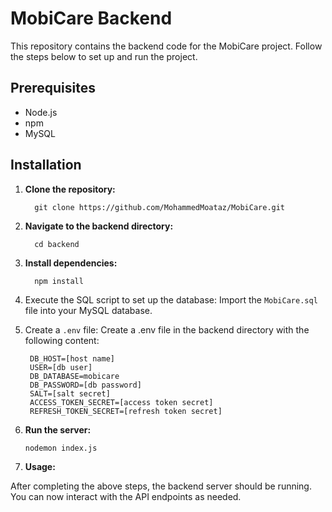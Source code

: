 # MobiCare Backend

This repository contains the backend code for the MobiCare project. Follow the steps below to set up and run the project.

## Prerequisites

- Node.js
- npm
- MySQL

## Installation

1. **Clone the repository:**

         git clone https://github.com/MohammedMoataz/MobiCare.git

2. **Navigate to the backend directory:**

         cd backend

3. **Install dependencies:**

         npm install

4. Execute the SQL script to set up the database: Import the `MobiCare.sql` file into your MySQL database.

5. Create a `.env` file: Create a .env file in the backend directory with the following content:

        DB_HOST=[host name]
        USER=[db user]
        DB_DATABASE=mobicare
        DB_PASSWORD=[db password]
        SALT=[salt secret]
        ACCESS_TOKEN_SECRET=[access token secret]
        REFRESH_TOKEN_SECRET=[refresh token secret]

6. **Run the server:**
   ```bash
   nodemon index.js

6. **Usage:**

After completing the above steps, the backend server should be running. You can now interact with the API endpoints as needed.
